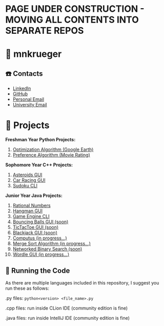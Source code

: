 # PAGE UNDER CONSTRUCTION - MOVING ALL CONTENTS INTO SEPARATE REPOS

# :house_with_garden: mnkrueger
## :telephone: Contacts

- [LinkedIn](https://www.linkedin.com/in/mattnkrueger/)
- [GitHub](https://github.com/mattnkrueger)
- [Personal Email](mailto:mkrue138@gmail.com)
- [University Email](mailto:mnkrueger@uiowa.edu)

# :pencil: Projects
**Freshman Year Python Projects:**
1. [Optimization Algorithm (Google Earth)](https://github.com/mattnkrueger/School-Projects/tree/main/Freshman%20Year/Semester%202/Python%20Projects/Google%20Earth)
2. [Preference Algorithm (Movie Rating)](https://github.com/mattnkrueger/School-Projects/tree/main/Freshman%20Year/Semester%202/Python%20Projects/Movie%20Rating)

**Sophomore Year C++ Projects:**
1. [Asteroids GUI](https://github.com/mattnkrueger/School-Projects/tree/main/Sophomore%20Year/Semester%203/C%2B%2B%20Projects/Asteroids%20)
2. [Car Racing GUI](https://github.com/mattnkrueger/School-Projects/tree/main/Sophomore%20Year/Semester%203/C%2B%2B%20Projects/Car%20Racing%20Game)
3. [Sudoku CLI](https://github.com/mattnkrueger/School-Projects/tree/main/Sophomore%20Year/Semester%203/C%2B%2B%20Projects/Sudoku%20Puzzle)

**Junior Year Java Projects:**
1. [Rational Numbers](https://github.com/mattnkrueger/School-Projects/tree/main/Junior%20Year/Semester%205/Java%20Projects/S12_RationalNumbers_Medium)
2. [Hangman GUI](https://github.com/mattnkrueger/School-Projects/tree/main/Junior%20Year/Semester%205/Java%20Projects/S21_Hangman_Medium)
3. [Game Engine CLI](https://github.com/mattnkrueger/School-Projects/tree/main/Junior%20Year/Semester%205/Java%20Projects/S53_GameEngine_Medium)
4. [Bouncing Balls GUI (soon)]()
5. [TicTacToe GUI (soon)]()
6. [Blackjack GUI (soon)]()
7. [Computus (in progress...)]()
8. [Merge Sort Algorithm (in progress...)]()
9. [Networked Binary Search (soon)]()
10. [Wordle GUI (in progress...)]()
    
## 🏃 Running the Code
As there are multiple languages included in this repository, I suggest you run these as follows:

.py files: `python<version> <file_name>.py`

.cpp files: run inside CLion IDE (community edition is fine)

.java files: run inside IntelliJ IDE (community edition is fine)
